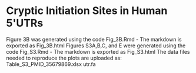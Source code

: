 # Cryptic Initiation Sites in Human 5'UTRs

Figure 3B was generated using the code Fig_3B.Rmd - The markdown is exported as Fig_3B.html
Figures S3A,B,C, and E were generated using the code Fig_S3.Rmd - The markdown is exported as Fig_S3.html
The data files needed to reproduce the plots are uploaded as:
Table_S3_PMID_35679869.xlsx
utr.fa
